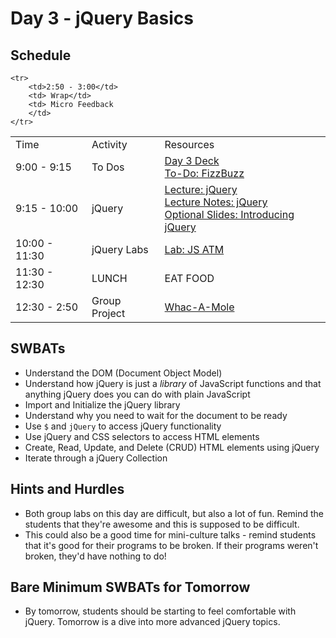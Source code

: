 # Day 3 - jQuery Basics

## Schedule

<table>
    <tr>
        <td>Time</td>
        <td>Activity</td>
        <td>Resources</td>
    </tr>
    <tr>
        <td>9:00 - 9:15</td>
        <td> To Dos</td>
        <td>
            <a href="https://drive.google.com/open?id=1ikZMX0TpPQxydHczwmAmH9XcHeJbA0L2TFAIHy4LpzE&authuser=0">Day 3 Deck</a>
            <br>
            <a href="https://github.com/learn-co-curriculum/Js-Fizzbuzz">To-Do: FizzBuzz</a>
        </td>
    </tr>
    <tr>
        <td>9:15 - 10:00</td>
        <td>jQuery</td>
        <td> 
            <a href="lectures/jquery-basics/LECTURE.md">Lecture: jQuery</a><br>
            <a href="lectures/jquery-basics">Lecture Notes: jQuery</a><br>
            <a href="https://docs.google.com/presentation/d/1fmBG0vUTzwVdk-wgTpE0xmnC3o-CUby_G0h6cQYUxyo">Optional Slides: Introducing jQuery</a>
        </td>
    </tr>
    <tr>
        <td>10:00 - 11:30</td>
        <td>jQuery Labs</td>
        <td> 
            <a href="https://github.com/learn-co-curriculum/Js-Atm-Function-Based">Lab: JS ATM</a>
        </td>
    </tr>
    <tr>
        <td>11:30 - 12:30</td>
        <td> LUNCH</td>
        <td> EAT FOOD </td>
    </tr>
    <tr>
        <td>12:30 - 2:50</td>
        <td> Group Project </td>
        <td> 
            <a href="https://github.com/learn-co-curriculum/hs-whac-a-mole">Whac-A-Mole</a>
         </td>
    </tr>

    <tr>
        <td>2:50 - 3:00</td>
        <td> Wrap</td>
        <td> Micro Feedback
        </td>
    </tr>
</table>

## SWBATs

+ Understand the DOM (Document Object Model)
+ Understand how jQuery is just a *library* of JavaScript functions and that anything jQuery does you can do with plain JavaScript
+ Import and Initialize the jQuery library
+ Understand why you need to wait for the document to be ready
+ Use `$` and `jQuery` to access jQuery functionality
+ Use jQuery and CSS selectors to access HTML elements
+ Create, Read, Update, and Delete (CRUD) HTML elements using jQuery
+ Iterate through a jQuery Collection

## Hints and Hurdles

+ Both group labs on this day are difficult, but also a lot of fun. Remind the students that they're awesome and this is supposed to be difficult. 
+ This could also be a good time for mini-culture talks - remind students that it's good for their programs to be broken. If their programs weren't broken, they'd have nothing to do!


## Bare Minimum SWBATs for Tomorrow
+ By tomorrow, students should be starting to feel comfortable with jQuery. Tomorrow is a dive into more advanced jQuery topics. 
